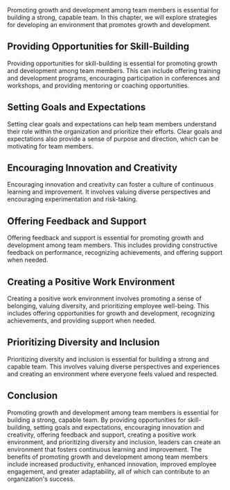 
Promoting growth and development among team members is essential for building a strong, capable team. In this chapter, we will explore strategies for developing an environment that promotes growth and development.

Providing Opportunities for Skill-Building
------------------------------------------

Providing opportunities for skill-building is essential for promoting growth and development among team members. This can include offering training and development programs, encouraging participation in conferences and workshops, and providing mentoring or coaching opportunities.

Setting Goals and Expectations
------------------------------

Setting clear goals and expectations can help team members understand their role within the organization and prioritize their efforts. Clear goals and expectations also provide a sense of purpose and direction, which can be motivating for team members.

Encouraging Innovation and Creativity
-------------------------------------

Encouraging innovation and creativity can foster a culture of continuous learning and improvement. It involves valuing diverse perspectives and encouraging experimentation and risk-taking.

Offering Feedback and Support
-----------------------------

Offering feedback and support is essential for promoting growth and development among team members. This includes providing constructive feedback on performance, recognizing achievements, and offering support when needed.

Creating a Positive Work Environment
------------------------------------

Creating a positive work environment involves promoting a sense of belonging, valuing diversity, and prioritizing employee well-being. This includes offering opportunities for growth and development, recognizing achievements, and providing support when needed.

Prioritizing Diversity and Inclusion
------------------------------------

Prioritizing diversity and inclusion is essential for building a strong and capable team. This involves valuing diverse perspectives and experiences and creating an environment where everyone feels valued and respected.

Conclusion
----------

Promoting growth and development among team members is essential for building a strong, capable team. By providing opportunities for skill-building, setting goals and expectations, encouraging innovation and creativity, offering feedback and support, creating a positive work environment, and prioritizing diversity and inclusion, leaders can create an environment that fosters continuous learning and improvement. The benefits of promoting growth and development among team members include increased productivity, enhanced innovation, improved employee engagement, and greater adaptability, all of which can contribute to an organization's success.
